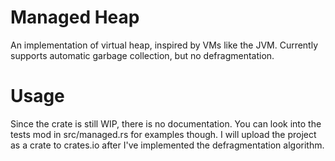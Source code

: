 # Managed Heap

An implementation of virtual heap, inspired by VMs like the JVM.
Currently supports automatic garbage collection, but no defragmentation.

# Usage

Since the crate is still WIP, there is no documentation. You can look
into the tests mod in src/managed.rs for examples though.
I will upload the project as a crate to crates.io after I've implemented 
the defragmentation algorithm.
